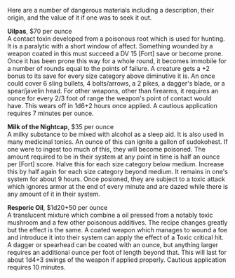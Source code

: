 Here are a number of dangerous materials including a description, their origin, and the value of it if one was to seek it out.

**Uilpas**, $70 per ounce  
A contact toxin developed from a poisonous root which is used for hunting. It is a paralytic with a short window of affect. Something wounded by a weapon coated in this must succeed a DV 15 [Fort] save or become prone. Once it has been prone this way for a whole round, it becomes immobile for a number of rounds equal to the points of failure. A creature gets a +2 bonus to its save for every size category above diminutive it is. An once could cover 6 sling bullets, 4 bolts/arrows, a 2 pikes, a dagger's blade, or a spear/javelin head. For other weapons, other than firearms, it requires an ounce for every 2/3 foot of range the weapon's point of contact would have. This wears off in 1d6+2 hours once applied. A cautious application requires 7 minutes per ounce.

**Milk of the Nightcap**, $35 per ounce  
A milky substance to be mixed with alcohol as a sleep aid. It is also used in many medicinal tonics. An ounce of this can ignite a gallon of sudokohest. If one were to ingest too much of this, they will become poisoned. The amount required to be in their system at any point in time is half an ounce per [Fort] score. Halve this for each size category below medium. Increase this by half again for each size category beyond medium. It remains in one's system for about 9 hours. Once posioned, they are subject to a toxic attack which ignores armor at the end of every minute and are dazed while there is any amount of it in their system.

**Resporic Oil**, $1d20+50 per ounce  
A translucent mixture which combine a oil pressed from a notably toxic mushroom and a few other poisonous additives. The recipe changes greatly but the effect is the same. A coated weapon which manages to wound a foe and introduce it into their system can apply the effect of a Toxic critical hit. A dagger or spearhead can be coated with an ounce, but anything larger requires an additional ounce per foot of length beyond that. This will last for about 1d4+3 swings of the weapon if applied properly. Cautious application requires 10 minutes.
